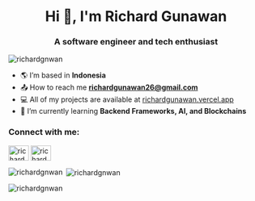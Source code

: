 <h1 align="center">Hi 👋, I'm Richard Gunawan</h1>
<h3 align="center">A software engineer and tech enthusiast</h3>

<p align="left"> <img src="https://komarev.com/ghpvc/?username=richardgnwan&label=Profile%20views&color=0e75b6&style=flat" alt="richardgnwan" /> </p>

- 🌎️ I’m based in **Indonesia**
- 📤️ How to reach me **richardgunawan26@gmail.com**
- 💻️ All of my projects are available at [richardgunawan.vercel.app](richardgunawan.vercel.app)
- 📖️ I’m currently learning **Backend Frameworks, AI, and Blockchains**


<h3 align="left">Connect with me:</h3>
<p align="left">
<a href="https://linkedin.com/in/richard-gunawan" target="blank"><img align="center" src="https://raw.githubusercontent.com/rahuldkjain/github-profile-readme-generator/master/src/images/icons/Social/linked-in-alt.svg" alt="richard-gunawan" height="30" width="40" /></a>
<a href="https://instagram.com/richardgnwan" target="blank"><img align="center" src="https://raw.githubusercontent.com/rahuldkjain/github-profile-readme-generator/master/src/images/icons/Social/instagram.svg" alt="richardgnwan" height="30" width="40" /></a>
</p>

<p><img align="left" src="https://github-readme-stats.vercel.app/api/top-langs?username=richardgnwan&show_icons=true&locale=en&layout=compact" alt="richardgnwan" /></p>

<p>&nbsp;<img align="center" src="https://github-readme-stats.vercel.app/api?username=richardgnwan&show_icons=true&locale=en" alt="richardgnwan" /></p>

<p><img align="center" src="https://github-readme-streak-stats.herokuapp.com/?user=richardgnwan&" alt="richardgnwan" /></p>

